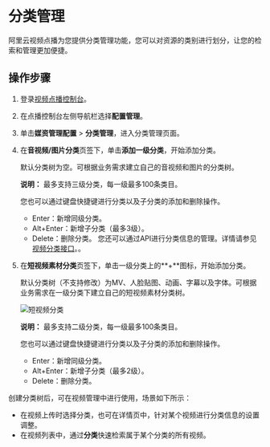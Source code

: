 # 分类管理

阿里云视频点播为您提供分类管理功能，您可以对资源的类别进行划分，让您的检索和管理更加便捷。

## 操作步骤

1.  登录[视频点播控制台](https://vod.console.aliyun.com/)。

2.  在点播控制台左侧导航栏选择**配置管理**。

3.  单击**媒资管理配置** \> **分类管理**，进入分类管理页面。

4.  在**音视频/图片分类**页签下，单击**添加一级分类**，开始添加分类。

    默认分类树为空。可根据业务需求建立自己的音视频和图片的分类树。

    **说明：** 最多支持三级分类，每一级最多100条类目。

    您也可以通过键盘快捷键进行分类以及子分类的添加和删除操作。

    -   Enter：新增同级分类。
    -   Alt+Enter：新增子分类（最多3级）。
    -   Delete：删除分类。
    您还可以通过API进行分类信息的管理。详情请参见[视频分类接口](/cn.zh-CN/服务端API/媒资管理/媒资分类/创建分类.md)。。

5.  在**短视频素材分类**页签下，单击一级分类上的**+**图标，开始添加分类。

    默认分类树（不支持修改）为MV、人脸贴图、动画、字幕以及字体。可根据业务需求在一级分类下建立自己的短视频素材分类树。

    ![短视频分类](https://static-aliyun-doc.oss-accelerate.aliyuncs.com/assets/img/zh-CN/6231994061/p173850.png)

    **说明：** 最多支持二级分类，每一级最多100条类目。

    您也可以通过键盘快捷键进行分类以及子分类的添加和删除操作。

    -   Enter：新增同级分类。
    -   Alt+Enter：新增子分类（最多2级）。
    -   Delete：删除分类。

创建分类树后，可在视频管理中进行使用，场景如下所示：

-   在视频上传时选择分类，也可在详情页中，针对某个视频进行分类信息的设置调整。
-   在视频列表中，通过**分类**快速检索属于某个分类的所有视频。

